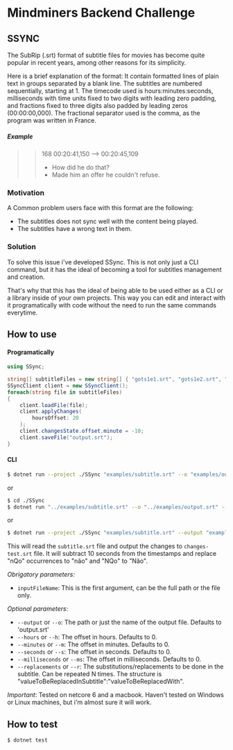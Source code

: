 # Mindminers Backend Challenge
## SSYNC
The SubRip (.srt) format of subtitle files for movies has become quite popular in recent years, among other reasons for its simplicity.

Here is a brief explanation of the format: It contain formatted lines of plain text in groups separated by a blank line. The subtitles are numbered sequentially, starting at 1. The timecode used is hours:minutes:seconds, milliseconds with time units fixed to two digits with leading zero padding, and fractions fixed to three digits also padded by leading zeros (00:00:00,000). The fractional separator used is the comma, as the program was written in France.

##### Example

> > 168 
> > 00:20:41,150 --> 00:20:45,109 
> > - How did he do that? 
> > - Made him an offer he couldn't refuse.

### Motivation
A Common problem users face with this format are the following:

- The subtitles does not sync well with the content being played.
- The subtitles have a wrong text in them.

### Solution
To solve this issue i've developed SSync. This is not only just a CLI command, but it has the ideal of becoming a tool for subtitles management and creation.

That's why that this has the ideal of being able to be used either as a CLI or a library inside of your own projects. This way you can edit and interact with it programatically with code without the need to run the same commands everytime.

## How to use

#### Programatically

```cs
using SSync;

string[] subtitleFiles = new string[] { "gots1e1.srt", "gots1e2.srt", "gots1e3.srt", "gots1e4.srt"}
SSyncClient client = new SSyncClient();
foreach(string file in subtitleFiles)
{
    client.loadFile(file);
    client.applyChanges(
        hoursOffset: 20
    );
    client.changesState.offset.minute = -10;
    client.saveFile("output.srt");
}
```

#### CLI

```bash
$ dotnet run --project ./SSync "examples/subtitle.srt" --o "examples/output.srt" --s -10 --r "nQo":"não" --r "NQo":"Não"  
```
or
```bash
$ cd ./SSync
$ dotnet run "../examples/subtitle.srt" --o "../examples/output.srt" --s -10 --r "nQo":"não" --r "NQo":"Não"  
```
or
```bash
$ dotnet run --project ./SSync "examples/subtitle.srt" --output "examples/output.srt" --seconds -10 --replacements "nQo":"não" --replacements "NQo":"Não"  
```

This will read the `subtitle.srt` file and output the changes to `changes-test.srt` file. It will subtract 10 seconds from the timestamps and replace "nQo" occurrences to "não" and "NQo" to "Não".


*Obrigatory parameters:* 
- `inputFileName`: This is the first argument, can be the full path or the file only.

*Optional parameters:*
- `--output` or `--o`: The path or just the name of the output file. Defaults to 'output.srt'
- `--hours` or `--h`: The offset in hours. Defaults to 0.
- `--minutes` or `--m`: The offset in minutes. Defaults to 0.
- `--seconds` or `--s`: The offset in seconds. Defaults to 0.
- `--milliseconds` or `--ms`: The offset in milliseconds. Defaults to 0.
- `--replacements` or `--r`: The substitutions/replacements to be done in the subtitle. Can be repeated N times. The structure is "valueToBeReplacedInSubtitle":"valueToBeReplacedWith".


*Important*: Tested on netcore 6 and a macbook. Haven't tested on Windows or Linux machines, but i'm almost sure it will work.


## How to test

```cs
$ dotnet test
```